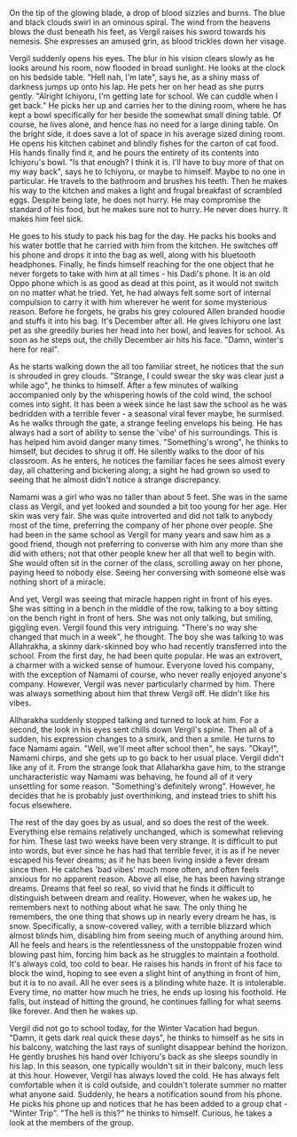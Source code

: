 On the tip of the glowing blade, a drop of blood sizzles and burns. The blue and black clouds swirl in an ominous spiral. The wind from the heavens blows the dust beneath his feet, as Vergil raises his sword towards his nemesis. She expresses an amused grin, as blood trickles down her visage. 

Vergil suddenly opens his eyes. The blur in his vision clears slowly as he looks around his room, now flooded in broad sunlight. He looks at the clock on his bedside table. "Hell nah, I'm late", says he, as a shiny mass of darkness jumps up onto his lap. He pets her on her head as she purrs gently. "Alright Ichiyoru, I'm getting late for school. We can cuddle when I get back." He picks her up and carries her to the dining room, where he has kept a bowl specifically for her beside the somewhat small dining table. Of course, he lives alone, and hence has no need for a large dining table. On the bright side, it does save a lot of space in his average sized dining room. He opens his kitchen cabinet and blindly fishes for the carton of cat food. His hands finally find it, and he pours the entirety of its contents into Ichiyoru's bowl. "Is that enough? I think it is. I'll have to buy more of that on my way back", says he to Ichiyoru, or maybe to himself. Maybe to no one in particular. He travels to the bathroom and brushes his teeth. Then he makes his way to the kitchen and makes a light and frugal breakfast of scrambled eggs. Despite being late, he does not hurry. He may compromise the standard of his food, but he makes sure not to hurry. He never does hurry. It makes him feel sick.

He goes to his study to pack his bag for the day. He packs his books and his water bottle that he carried with him from the kitchen. He switches off his phone and drops it into the bag as well, along with his bluetooth headphones. Finally, he finds himself reaching for the one object that he never forgets to take with him at all times - his Dadi's phone. It is an old Oppo phone which is as good as dead at this point, as it would not switch on no matter what he tried. Yet, he had always felt some sort of internal compulsion to carry it with him wherever he went for some mysterious reason. Before he forgets, he grabs his grey coloured Allen branded hoodie and stuffs it into his bag. It's December after all. He gives Ichiyoru one last pet as she greedily buries her head into her bowl, and leaves for school. As soon as he steps out, the chilly December air hits his face. "Damn, winter's here for real".

As he starts walking down the all too familiar street, he notices that the sun is shrouded in grey clouds. "Strange, I could swear the sky was clear just a while ago", he thinks to himself. After a few minutes of walking accompanied only by the whispering howls of the cold wind, the school comes into sight. It has been a week since he last saw the school as he was bedridden with a terrible fever - a seasonal viral fever maybe, he surmised. As he walks through the gate, a strange feeling envelops his being. He has always had a sort of ability to sense the 'vibe' of his surroundings. This is has helped him avoid danger many times. "Something's wrong", he thinks to himself, but decides to shrug it off. He silently walks to the door of his classroom. As he enters, he notices the familiar faces he sees almost every day, all chattering and bickering along; a sight he had grown so used to seeing that he almost didn't notice a strange discrepancy. 

Namami was a girl who was no taller than about 5 feet. She was in the same class as Vergil, and yet looked and sounded a bit too young for her age. Her skin was very fair. She was quite introverted and did not talk to anybody most of the time, preferring the company of her phone over people. She had been in the same school as Vergil for many years and saw him as a good friend, though not preferring to converse with him any more than she did with others; not that other people knew her all that well to begin with. She would often sit in the corner of the class, scrolling away on her phone, paying heed to nobody else. Seeing her conversing with someone else was nothing short of a miracle.

And yet, Vergil was seeing that miracle happen right in front of his eyes. She was sitting in a bench in the middle of the row, talking to a boy sitting on the bench right in front of hers. She was not only talking, but smiling, giggling even. Vergil found this very intriguing. "There's no way she changed that much in a week", he thought. The boy she was talking to was Allahrakha, a skinny dark-skinned boy who had recently transferred into the school. From the first day, he had been quite popular. He was an extrovert, a charmer with a wicked sense of humour. Everyone loved his company, with the exception of Namami of course, who never really enjoyed anyone's company. However, Vergil was never particularly charmed by him. There was always something about him that threw Vergil off. He didn't like his vibes.

Allharakha suddenly stopped talking and turned to look at him. For a second, the look in his eyes sent chills down Vergil's spine. Then all of a sudden, his expression changes to a smirk, and then a smile. He turns to face Namami again. "Well, we'll meet after school then", he says. "Okay!", Namami chirps, and she gets up to go back to her usual place. Vergil didn't like any of it. From the strange look that Allaharkha gave him, to the strange uncharacteristic way Namami was behaving, he found all of it very unsettling for some reason. "Something's definitely wrong". However, he decides that he is probably just overthinking, and instead tries to shift his focus elsewhere.

The rest of the day goes by as usual, and so does the rest of the week. Everything else remains relatively unchanged, which is somewhat relieving for him. These last two weeks have been very strange. It is difficult to put into words, but ever since he has had that terrible fever, it is as if he never escaped his fever dreams; as if he has been living inside a fever dream since then. He catches 'bad vibes' much more often, and often feels anxious for no apparent reason. Above all else, he has been having strange dreams. Dreams that feel so real, so vivid that he finds it difficult to distinguish between dream and reality. However, when he wakes up, he remembers next to nothing about what he saw. The only thing he remembers, the one thing that shows up in nearly every dream he has, is snow. Specifically, a snow-covered valley, with a terrible blizzard which almost blinds him, disabling him from seeing much of anything around him. All he feels and hears is the relentlessness of the unstoppable frozen wind blowing past him, forcing him back as he struggles to maintain a foothold. It's always cold, too cold to bear. He raises his hands in front of his face to block the wind, hoping to see even a slight hint of anything in front of him, but it is to no avail. All he ever sees is a blinding white haze. It is intolerable. Every time, no matter how much he tries, he ends up losing his foothold. He falls, but instead of hitting the ground, he continues falling for what seems like forever. And then he wakes up.

Vergil did not go to school today, for the Winter Vacation had begun. "Damn, it gets dark real quick these days", he thinks to himself as he sits in his balcony, watching the last rays of sunlight disappear behind the horizon. He gently brushes his hand over Ichiyoru's back as she sleeps soundly in his lap. In this season, one typically wouldn't sit in their balcony, much less at this hour. However, Vergil has always loved the cold. He has always felt comfortable when it is cold outside, and couldn't tolerate summer no matter what anyone said. Suddenly, he hears a notification sound from his phone. He picks his phone up and notices that he has been added to a group chat - "Winter Trip". "The hell is this?" he thinks to himself. Curious, he takes a look at the members of the group.
